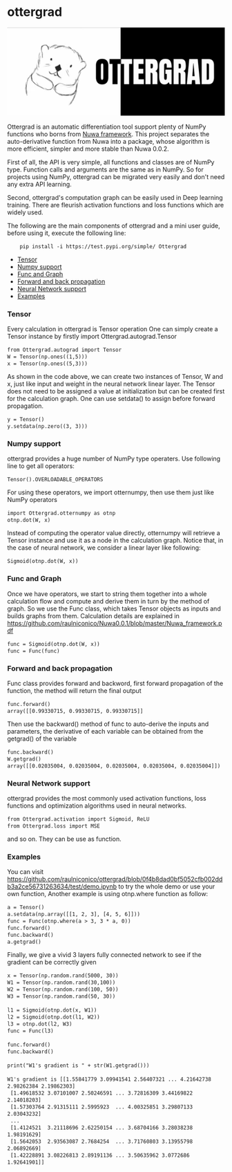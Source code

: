 # ottergrad

![ottergrad Logo](https://github.com/raulniconico/ottergrad/blob/0f4b8dad0bf5052cfb002ddb3a2ce56731263634/logo/ottergrad.png)

Ottergrad is an automatic differentiation tool support plenty of NumPy functions who borns from [Nuwa framework](https://github.com/raulniconico/Nuwa0.0.1).
This project separates the auto-derivative function from Nuwa into a package, whose algorithm is more efficient, simpler and more stable than Nuwa 0.0.2.


First of all, the API is very simple, all functions and classes are of NumPy type. Function calls and arguments are the same as in NumPy. So for projects using NumPy, ottergrad can be migrated very easily and don't need any extra API learning.

Second, ottergrad's computation graph can be easily used in Deep learning training. There are fleurish activation functions and loss functions which are widely used.

The following are the main components of ottergrad and a mini user guide, before using it, execute the following line:

        pip install -i https://test.pypi.org/simple/ Ottergrad

<!-- toc -->

- [Tensor](#Tensor)
- [Numpy support](#Numpy-support)
- [Func and Graph](#Func-and-Graph)
- [Forward and back propagation](#Forward-and-back-propagation)
- [Neural Network support](#Neural-Network-support)
- [Examples](#Examples)

<!-- tocstop -->


### Tensor
Every calculation in ottergrad is Tensor operation
One can simply create a Tensor instance by firstly import Ottergrad.autograd.Tensor

    from Ottergrad.autograd import Tensor
    W = Tensor(np.ones((1,5)))
    x = Tensor(np.ones((5,3)))

As shown in the code above, we can create two instances of Tensor, W and x, just like input and weight in the neural network linear layer.
The Tensor does not need to be assigned a value at initialization but can be created first for the calculation graph. One can use setdata() to assign before forward propagation.
    
    y = Tensor()
    y.setdata(np.zero((3, 3)))

### Numpy support
ottergrad provides a huge number of NumPy type operaters. Use following line to get all operators:
    
    Tensor().OVERLOADABLE_OPERATORS

For using these operators, we import otternumpy, then use them just like NumPy operators

    import Ottergrad.otternumpy as otnp
    otnp.dot(W, x)

Instead of computing the operator value directly, otternumpy will retrieve a Tensor instance and use it as a node in the calculation graph. Notice that, in the case of neural network, we consider a linear layer like following:

    Sigmoid(otnp.dot(W, x))


### Func and Graph

Once we have operators, we start to string them together into a whole calculation flow and compute and derive them in turn by the method of graph. So we use the Func class, which takes Tensor objects as inputs and builds graphs from them. Calculation details are explained in https://github.com/raulniconico/Nuwa0.0.1/blob/master/Nuwa_framework.pdf
    
    func = Sigmoid(otnp.dot(W, x))
    func = Func(func)


### Forward and back propagation
Func class provides forward and backword, first forward propagation of the function, the method will return the final output

    func.forward()
    array([[0.99330715, 0.99330715, 0.99330715]]
    
Then use the backward() method of func to auto-derive the inputs and parameters, the derivative of each variable can be obtained from the getgrad() of the variable

    func.backward()
    W.getgrad()
    array([[0.02035004, 0.02035004, 0.02035004, 0.02035004, 0.02035004]])
    
### Neural Network support
ottergrad provides the most commonly used activation functions, loss functions and optimization algorithms used in neural networks.

    from Ottergrad.activation import Sigmoid, ReLU
    from Ottergrad.loss import MSE

and so on. They can be use as function.
### Examples
You can visit https://github.com/raulniconico/ottergrad/blob/0f4b8dad0bf5052cfb002ddb3a2ce56731263634/test/demo.ipynb to try the whole demo or use your own function,
Another example is using otnp.where function as follow:

    a = Tensor()
    a.setdata(np.array([[1, 2, 3], [4, 5, 6]]))
    func = Func(otnp.where(a > 3, 3 * a, 0))
    func.forward()
    func.backward()
    a.getgrad()

Finally, we give a vivid 3 layers fully connected network to see if the gradient can be correctly given

    x = Tensor(np.random.rand(5000, 30))
    W1 = Tensor(np.random.rand(30,100))
    W2 = Tensor(np.random.rand(100, 50))
    W3 = Tensor(np.random.rand(50, 30))
    
    l1 = Sigmoid(otnp.dot(x, W1))
    l2 = Sigmoid(otnp.dot(l1, W2))
    l3 = otnp.dot(l2, W3)
    func = Func(l3)
    
    func.forward()
    func.backward()
    
    print("W1's gradient is " + str(W1.getgrad()))

    W1's gradient is [[1.55841779 3.09941541 2.56407321 ... 4.21642738 2.98262384 2.19862303]
     [1.49618532 3.07101007 2.50246591 ... 3.72816309 3.44169822 2.14018203]
     [1.57303764 2.91315111 2.5995923  ... 4.00325851 3.29807133 2.03043232]
     ...
     [1.4124521  3.21118696 2.62250154 ... 3.68704166 3.28038238 1.98191629]
     [1.5642053  2.93563087 2.7684254  ... 3.71760803 3.13955798 2.06892669]
     [1.42228891 3.08226813 2.89191136 ... 3.50635962 3.0772686  1.92641901]]